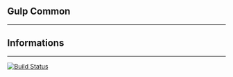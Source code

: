 ## Gulp Common
-------

## Informations
-------
[![Build Status](https://travis-ci.org/Hysen95/gulp-common.svg?branch=master)](https://travis-ci.org/Hysen95/gulp-common)
